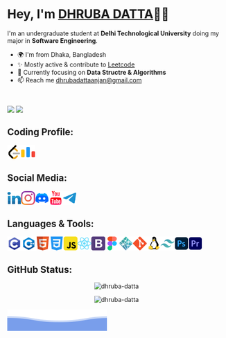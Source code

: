 # Hey, I'm [DHRUBA DATTA](https://dhruba-datta.netlify.app)👋🏻

I'm an undergraduate student at **Delhi Technological University** doing my major in **Software Engineering**.

- 🌍 I'm from Dhaka, Bangladesh
- ✨ Mostly active & contribute to [Leetcode](https://leetcode.com/dhruba-datta/)
- 🧠 Currently focusing on **Data Structre & Algorithms**
- 📫 Reach me [dhrubadattaanjan@gmail.com](mailto:dhrubadattaanjan@gmail.com)

<br />

![](https://img.shields.io/github/followers/dhruba-datta?style=social)
![](https://visitor-badge.glitch.me/badge?page_id=dhruba-datta.dhruba-datta")

## Coding Profile:

<a href="https://leetcode.com/dhruba-datta/">
  <img align="left" alt="Dhruba's Leetcode" width="32px" src="https://github.com/dhruba-datta/dhruba-datta/blob/main/assets/leetcode.svg" />
</a>
<a href="https://codeforces.com/profile/dhrubadatta">
  <img align="left" alt="Dhruba's Codeforce" width="32px" src="https://github.com/dhruba-datta/dhruba-datta/blob/main/assets/code-forces.svg" />
</a>

<br />
<br />

## Social Media:

<a href="https://www.linkedin.com/in/dhruba-datta/">
  <img align="left" alt="Dhruba's LinkedIN" width="32px" src="https://github.com/dhruba-datta/dhruba-datta/blob/main/assets/linkedin.svg" />
</a>
<a href="https://www.instagram.com/dhrubz_/">
  <img align="left" alt="Dhruba's Instagram" width="32px" src="https://github.com/dhruba-datta/dhruba-datta/blob/main/assets/instagram.svg" />
</a>
<a href="https://discord.gg/zazf3BgJK7">
  <img align="left" alt="Dhruba's Facebook" width="32px" src="https://github.com/dhruba-datta/dhruba-datta/blob/main/assets/discord.svg" />
</a>
<a href="https://www.youtube.com/DhrubaDattaAnjan">
  <img align="left" alt="Dhruba's Youtube" width="32px" src="https://github.com/dhruba-datta/dhruba-datta/blob/main/assets/youtube.svg" />
</a>
<a href="https://t.me/dhrubzzz">
  <img align="left" alt="Dhruba's Twitter" width="32px" src="https://github.com/dhruba-datta/dhruba-datta/blob/main/assets/telegram.svg" />
</a>

<br />
<br />

## Languages & Tools:

<img align="left" alt="c" width="33px" src="https://github.com/dhruba-datta/dhruba-datta/blob/main/assets/c-programming.svg" />
<img align="left" alt="c++" width="33px" src="https://github.com/dhruba-datta/dhruba-datta/blob/main/assets/c++.svg" />
<img align="left" alt="html" width="32px" src="https://github.com/dhruba-datta/dhruba-datta/blob/main/assets/html.svg" />
<img align="left" alt="css" width="32px" src="https://github.com/dhruba-datta/dhruba-datta/blob/main/assets/css.svg" />
<img align="left" alt="js" width="32px" src="https://github.com/dhruba-datta/dhruba-datta/blob/main/assets/js.svg" />
<img align="left" alt="react" width="32px" src="https://github.com/dhruba-datta/dhruba-datta/blob/main/assets/react.svg" />
<img align="left" alt="bootstrap" width="32px" src="https://github.com/dhruba-datta/dhruba-datta/blob/main/assets/bootstrap.svg" />
<img align="left" alt="figma" width="32px" src="https://github.com/dhruba-datta/dhruba-datta/blob/main/assets/figma.svg" />
<img align="left" alt="netlify" width="32px" src="https://github.com/dhruba-datta/dhruba-datta/blob/main/assets/netlify.svg" />
<img align="left" alt="git" width="32px" src="https://github.com/dhruba-datta/dhruba-datta/blob/main/assets/git.svg" />
<img align="left" alt="linux" width="32px" src="https://github.com/dhruba-datta/dhruba-datta/blob/main/assets/linux.svg" />
<img align="left" alt="tailwindcss" width="32px" src="https://github.com/dhruba-datta/dhruba-datta/blob/main/assets/tailwindcss.svg" />
<img align="left" alt="photoshop" width="32px" src="https://github.com/dhruba-datta/dhruba-datta/blob/main/assets/photoshop.svg" />
<img align="left" alt="premiere-pro" width="32px" src="https://github.com/dhruba-datta/dhruba-datta/blob/main/assets/premiere-pro.svg" />

<br />
<br />

## GitHub Status:

<p align="center"> <img src="https://github-readme-stats.vercel.app/api?username=dhruba-datta&show_icons=true&hide_border=true&bg_color=00000000&text_color=3498db&hide=issues" alt="dhruba-datta" /> 
<p align="center"> <img src="http://github-readme-streak-stats.herokuapp.com?user=dhruba-datta&theme=tokyonight_duo&hide_border=true&background=DD272700&currStreakNum=FF5B2A&ring=DD9505&fire=DD2727" alt="dhruba-datta" />

![](./assets/bottom_header.svg)
